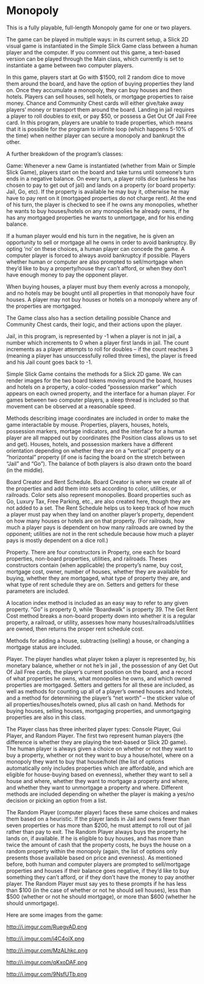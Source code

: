 # Monopoly

This is a fully playable, full-length Monopoly game for one or two players.

The game can be played in multiple ways: in its current setup, a Slick 2D visual game is instantiated in the Simple Slick Game class between a human player and the computer. If you comment out this game, a text-based version can be played through the Main class, which currently is set to instantiate a game between two computer players.

In this game, players start at Go with $1500, roll 2 random dice to move them around the board, and have the option of buying properties they land on. Once they accumulate a monopoly, they can buy houses and then hotels. Players can sell houses, sell hotels, or mortgage properties to raise money. Chance and Community Chest cards will either give/take away players’ money or transport them around the board. Landing in jail requires a player to roll doubles to exit, or pay $50, or possess a Get Out Of Jail Free card. In this program, players are unable to trade properties, which means that it is possible for the program to infinite loop (which happens 5-10% of the time) when neither player can secure a monopoly and bankrupt the other.

A further breakdown of the program’s classes:

Game: Whenever a new Game is instantiated (whether from Main or Simple Slick Game), players start on the board and take turns until someone’s turn ends in a negative balance. On every turn, a player rolls dice (unless he has chosen to pay to get out of jail) and lands on a property (or board property: Jail, Go, etc). If the property is available he may buy it, otherwise he may have to pay rent on it (mortgaged properties do not charge rent). At the end of his turn, the player is checked to see if he owns any monopolies, whether he wants to buy houses/hotels on any monopolies he already owns, if he has any mortgaged properties he wants to unmortgage, and for his ending balance.

If a human player would end his turn in the negative, he is given an opportunity to sell or mortgage all he owns in order to avoid bankruptcy. By opting ‘no’ on these choices, a human player can concede the game. A computer player is forced to always avoid bankruptcy if possible. Players whether human or computer are also prompted to sell/mortgage when they’d like to buy a property/house they can’t afford, or when they don’t have enough money to pay the opponent player.

When buying houses, a player must buy them evenly across a monopoly, and no hotels may be bought until all properties in that monopoly have four houses. A player may not buy houses or hotels on a monopoly where any of the properties are mortgaged.

The Game class also has a section detailing possible Chance and Community Chest cards, their logic, and their actions upon the player.

Jail, in this program, is represented by -1 when a player is not in jail, a number which increments to 0 when a player first lands in jail. The count increments as a player attempts to roll for doubles – if the count reaches 3 (meaning a player has unsuccessfully rolled three times), the player is freed and his Jail count goes back to -1.

Simple Slick Game contains the methods for a Slick 2D game. We can render images for the two board tokens moving around the board, houses and hotels on a property, a color-coded “possession marker” which appears on each owned property, and the interface for a human player. For games between two computer players, a sleep thread is included so that movement can be observed at a reasonable speed. 

Methods describing image coordinates are included in order to make the game interactable by mouse. Properties, players, houses, hotels, possession markers, mortage indicators, and the interface for a human player are all mapped out by coordinates (the Position class allows us to set and get). Houses, hotels, and possession markers have a different orientation depending on whether they are on a “vertical” property or a “horizontal” property  (if one is facing the board on the stretch between “Jail” and “Go”).
The balance of both players is also drawn onto the board (in the middle).

Board Creator and Rent Schedule. Board Creator is where we create all of the properties and add them into sets according to color, utilities, or railroads. Color sets also represent monopolies. Board properties such as Go, Luxury Tax, Free Parking, etc., are also created here, though they are not added to a set. The Rent Schedule helps us to keep track of how much a player must pay when they land on another player’s property, dependent on how many houses or hotels are on that property. (For railroads, how much a player pays is dependent on how many railroads are owned by the opponent; utilities are not in the rent schedule because how much a player pays is mostly dependent on a dice roll.)

Property. There are four constructors in Property, one each for board properties, non-board properties, utilities, and railroads. Theses constructors contain (when applicable) the property’s name, buy cost, mortgage cost, owner, number of houses, whether they are available for buying, whether they are mortgaged, what type of property they are, and what type of rent schedule they are on. Setters and getters for these parameters are included.

A location index method is included as an easy way to refer to any given property. “Go” is property 0, while “Boardwalk” is property 39.
The Get Rent Cost method breaks a non-board property down into whether it is a regular property, a railroad, or utility, assesses how many houses/railroads/utilities are owned, then returns the proper rent schedule cost.

Methods for adding a house, subtracting (selling) a house, or changing a mortgage status are included.

Player. The player handles what player token a player is represented by, his monetary balance, whether or not he’s in jail , the possession of any Get Out Of Jail Free cards, the player’s current position on the board, and a record of what properties he owns, what monopolies he owns, and which owned properties are mortgaged. Setters and getters for all these are included, as well as methods for counting up all of a player’s owned houses and hotels, and a method for determining the player’s “net worth” – the sticker value of all properties/houses/hotels owned, plus all cash on hand. Methods for buying houses, selling houses, mortgaging properties, and unmortgaging properties are also in this class.

The Player class has three inherited player types: Console Player, Gui Player, and Random Player. The first two represent human players (the difference is whether they are playing the text-based or Slick 2D game). The human player is always given a choice on whether or not they want to buy a property, whether or not they want to buy a house/hotel, where on a monopoly they want to buy that house/hotel (the list of options automatically only includes properties which are affordable,  and which are eligible for house-buying based on evenness), whether they want to sell a house and where, whether they want to mortgage a property and where, and whether they want to unmortgage a property and where. Different methods are included depending on whether the player is making a yes/no decision or picking an option from a list.

The Random Player (computer player) faces these same choices and makes them based on a heuristic. If the player lands in Jail and owns fewer than seven properties or has more than $200, he must attempt to roll out of jail rather than pay to exit. The Random Player always buys the property he lands on, if available. If he is eligible to buy houses, and  has more than twice the amount of cash that the property costs, he buys the house on a random property within the monopoly (again, the list of options only presents those available based on price and evenness). As mentioned before, both human and computer players are prompted to sell/mortgage properties and houses if their balance goes negative, if they’d like to buy something they can’t afford, or if they don’t have the money to pay another player. The Random Player must say yes to these prompts if he has less than $100 (in the case of  whether or not he should sell houses), less than $500 (whether or not he should mortgage), or more than $600 (whether he should unmortgage).

Here are some images from the game:

http://i.imgur.com/RuegvAD.png

http://i.imgur.com/i4C4oiX.png

http://i.imgur.com/MzALhkc.png

http://i.imgur.com/qKxoDAF.png

http://i.imgur.com/9NsfUTb.png
